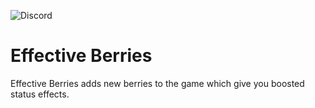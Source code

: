 ![Discord](https://img.shields.io/discord/1277988643763388448?style=flat&logo=discord&logoColor=white&label=Discord&color=%235865F2&link=https%3A%2F%2Fdiscord.gg%2FAtGgYPc8mG)
# Effective Berries
Effective Berries adds new berries to the game which give you boosted status effects.
